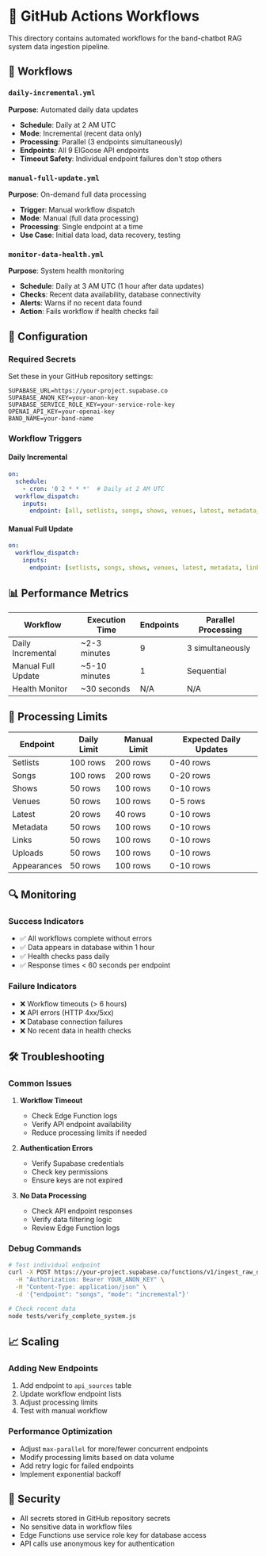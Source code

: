 # 🚀 GitHub Actions Workflows

This directory contains automated workflows for the band-chatbot RAG system data ingestion pipeline.

## 📁 Workflows

### `daily-incremental.yml`
**Purpose**: Automated daily data updates
- **Schedule**: Daily at 2 AM UTC
- **Mode**: Incremental (recent data only)
- **Processing**: Parallel (3 endpoints simultaneously)
- **Endpoints**: All 9 ElGoose API endpoints
- **Timeout Safety**: Individual endpoint failures don't stop others

### `manual-full-update.yml`
**Purpose**: On-demand full data processing
- **Trigger**: Manual workflow dispatch
- **Mode**: Manual (full data processing)
- **Processing**: Single endpoint at a time
- **Use Case**: Initial data load, data recovery, testing

### `monitor-data-health.yml`
**Purpose**: System health monitoring
- **Schedule**: Daily at 3 AM UTC (1 hour after data updates)
- **Checks**: Recent data availability, database connectivity
- **Alerts**: Warns if no recent data found
- **Action**: Fails workflow if health checks fail

## 🔧 Configuration

### Required Secrets
Set these in your GitHub repository settings:

```
SUPABASE_URL=https://your-project.supabase.co
SUPABASE_ANON_KEY=your-anon-key
SUPABASE_SERVICE_ROLE_KEY=your-service-role-key
OPENAI_API_KEY=your-openai-key
BAND_NAME=your-band-name
```

### Workflow Triggers

#### Daily Incremental
```yaml
on:
  schedule:
    - cron: '0 2 * * *'  # Daily at 2 AM UTC
  workflow_dispatch:
    inputs:
      endpoint: [all, setlists, songs, shows, venues, latest, metadata, links, uploads, appearances]
```

#### Manual Full Update
```yaml
on:
  workflow_dispatch:
    inputs:
      endpoint: [setlists, songs, shows, venues, latest, metadata, links, uploads, appearances]
```

## 📊 Performance Metrics

| Workflow | Execution Time | Endpoints | Parallel Processing |
|----------|----------------|-----------|-------------------|
| Daily Incremental | ~2-3 minutes | 9 | 3 simultaneously |
| Manual Full Update | ~5-10 minutes | 1 | Sequential |
| Health Monitor | ~30 seconds | N/A | N/A |

## 🎯 Processing Limits

| Endpoint | Daily Limit | Manual Limit | Expected Daily Updates |
|----------|-------------|--------------|----------------------|
| Setlists | 100 rows | 200 rows | 0-40 rows |
| Songs | 100 rows | 200 rows | 0-20 rows |
| Shows | 50 rows | 100 rows | 0-10 rows |
| Venues | 50 rows | 100 rows | 0-5 rows |
| Latest | 20 rows | 40 rows | 0-10 rows |
| Metadata | 50 rows | 100 rows | 0-10 rows |
| Links | 50 rows | 100 rows | 0-10 rows |
| Uploads | 50 rows | 100 rows | 0-10 rows |
| Appearances | 50 rows | 100 rows | 0-10 rows |

## 🔍 Monitoring

### Success Indicators
- ✅ All workflows complete without errors
- ✅ Data appears in database within 1 hour
- ✅ Health checks pass daily
- ✅ Response times < 60 seconds per endpoint

### Failure Indicators
- ❌ Workflow timeouts (> 6 hours)
- ❌ API errors (HTTP 4xx/5xx)
- ❌ Database connection failures
- ❌ No recent data in health checks

## 🛠️ Troubleshooting

### Common Issues

1. **Workflow Timeout**
   - Check Edge Function logs
   - Verify API endpoint availability
   - Reduce processing limits if needed

2. **Authentication Errors**
   - Verify Supabase credentials
   - Check key permissions
   - Ensure keys are not expired

3. **No Data Processing**
   - Check API endpoint responses
   - Verify data filtering logic
   - Review Edge Function logs

### Debug Commands

```bash
# Test individual endpoint
curl -X POST https://your-project.supabase.co/functions/v1/ingest_raw_data \
  -H "Authorization: Bearer YOUR_ANON_KEY" \
  -H "Content-Type: application/json" \
  -d '{"endpoint": "songs", "mode": "incremental"}'

# Check recent data
node tests/verify_complete_system.js
```

## 📈 Scaling

### Adding New Endpoints
1. Add endpoint to `api_sources` table
2. Update workflow endpoint lists
3. Adjust processing limits
4. Test with manual workflow

### Performance Optimization
- Adjust `max-parallel` for more/fewer concurrent endpoints
- Modify processing limits based on data volume
- Add retry logic for failed endpoints
- Implement exponential backoff

## 🔐 Security

- All secrets stored in GitHub repository secrets
- No sensitive data in workflow files
- Edge Functions use service role key for database access
- API calls use anonymous key for authentication
